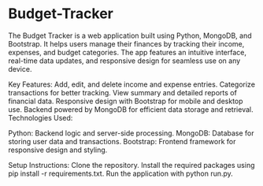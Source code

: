 # Budget-Tracker
The Budget Tracker is a web application built using Python, MongoDB, and Bootstrap. It helps users manage their finances by tracking their income, expenses, and budget categories. The app features an intuitive interface, real-time data updates, and responsive design for seamless use on any device.

Key Features:
Add, edit, and delete income and expense entries.
Categorize transactions for better tracking.
View summary and detailed reports of financial data.
Responsive design with Bootstrap for mobile and desktop use.
Backend powered by MongoDB for efficient data storage and retrieval.
Technologies Used:

Python: Backend logic and server-side processing.
MongoDB: Database for storing user data and transactions.
Bootstrap: Frontend framework for responsive design and styling.


Setup Instructions:
Clone the repository.
Install the required packages using pip install -r requirements.txt.
Run the application with python run.py.
